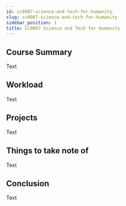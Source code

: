 ```yaml
---
id: cc0007-science-and-tech-for-humanity
slug: cc0007-science-and-tech-for-humanity
sidebar_position: 1
title: CC0007 Science and Tech for Humanity
---
```


## Course Summary

Text

## Workload

Text

## Projects

Text

## Things to take note of

Text

## Conclusion

Text
